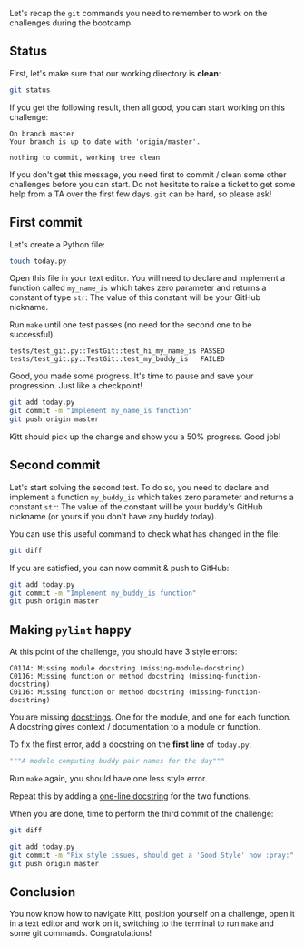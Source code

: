 Let's recap the `git` commands you need to remember to work on the challenges during the bootcamp.

## Status

First, let's make sure that our working directory is **clean**:

```bash
git status
```

If you get the following result, then all good, you can start working on this challenge:

```text
On branch master
Your branch is up to date with 'origin/master'.

nothing to commit, working tree clean
```

If you don't get this message, you need first to commit / clean some other challenges before you can start. Do not hesitate to raise a ticket to get some help from a TA over the first few days. `git` can be hard, so please ask!

## First commit

Let's create a Python file:

```bash
touch today.py
```

Open this file in your text editor. You will need to declare and implement a function called `my_name_is` which takes zero parameter and returns a constant of type `str`: The value of this constant will be your GitHub nickname.

Run `make` until one test passes (no need for the second one to be successful).

```text
tests/test_git.py::TestGit::test_hi_my_name_is PASSED
tests/test_git.py::TestGit::test_my_buddy_is   FAILED
```

Good, you made some progress. It's time to pause and save your progression. Just like a checkpoint! 

```bash
git add today.py
git commit -m "Implement my_name_is function"
git push origin master
```

Kitt should pick up the change and show you a 50% progress. Good job!

## Second commit

Let's start solving the second test. To do so, you need to declare and implement a function `my_buddy_is` which takes zero parameter and returns a constant `str`: The value of the constant will be your buddy's GitHub nickname (or yours if you don't have any buddy today).

You can use this useful command to check what has changed in the file:

```bash
git diff
```

If you are satisfied, you can now commit & push to GitHub:

```bash
git add today.py
git commit -m "Implement my_buddy_is function"
git push origin master
```

## Making `pylint` happy

At this point of the challenge, you should have 3 style errors:

```text
C0114: Missing module docstring (missing-module-docstring)
C0116: Missing function or method docstring (missing-function-docstring)
C0116: Missing function or method docstring (missing-function-docstring)
```

You are missing [docstrings](https://www.python.org/dev/peps/pep-0257/). One for the module, and one for each function. A docstring gives context / documentation to a module or function.

To fix the first error, add a docstring on the **first line** of `today.py`:

```python
"""A module computing buddy pair names for the day"""
```

Run `make` again, you should have one less style error.

Repeat this by adding a [one-line docstring](https://www.python.org/dev/peps/pep-0257/#one-line-docstrings) for the two functions.


When you are done, time to perform the third commit of the challenge:

```bash
git diff
```

```bash
git add today.py
git commit -m "Fix style issues, should get a 'Good Style' now :pray:"
git push origin master
```

## Conclusion

You now know how to navigate Kitt, position yourself on a challenge, open it in a text editor and work on it, switching to the terminal to run `make` and some git commands. Congratulations!

